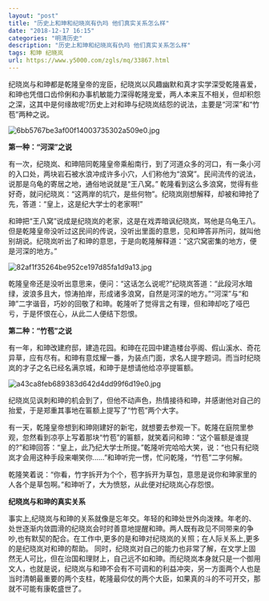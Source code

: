 ```yaml
---
layout: "post"
title: "历史上和珅和纪晓岚有仇吗 他们真实关系怎么样"
date: "2018-12-17 16:15"
categories: "明清历史"
description: "历史上和珅和纪晓岚有仇吗 他们真实关系怎么样"
tags: 和珅 纪晓岚
url: https://www.y5000.com/zgls/mq/33867.html
---
```






纪晓岚与和珅都是乾隆皇帝的宠臣，纪晓岚以风趣幽默和真才实学深受乾隆喜爱，和珅也凭借口齿伶俐和办事机敏能力深得乾隆宠爱，两人本来互不相关，但却积怨之深，这其中是何缘故呢?历史上对和珅与纪晓岚结怨的说法，主要是“河深”和“竹苞”两种之说。

![6bb5767be3af00f14003735302a509e0.jpg](https://img.y5000.com/uploads/allimg/180929/6bb5767be3af00f14003735302a509e0.jpg)

 **第一种：“河深”之说**

有一次，纪晓岚、和珅陪同乾隆皇帝乘船南行，到了河道众多的河口，有一条小河的入口处，两块岩石被水浪冲成许多小穴，人们称他为“浪窝”。民间流传的说法，说那是乌龟的寄居之地，通俗地说就是“王八窝。”
乾隆看到这么多浪窝，觉得有些好奇，就问纪晓岚：“这两岸的坑穴，是些何物”。纪晓岚刚想解释，却被和珅抢了先，答道：“皇上，这是纪大学士的老家啊!”

和珅把“王八窝”说成是纪晓岚的老家，这是在戏弄暗讽纪晓岚，骂他是乌龟王八。但是乾隆皇帝没听过这民间的传说，没听出里面的意思，见和珅答非所问，就叫他别胡说。纪晓岚听出了和珅的意思，于是向乾隆解释道：“这穴窝密集的地方，便是河深的地方。”

![82af1f35264be952ce197d85fa1d9a13.jpg](https://img.y5000.com/uploads/allimg/180929/82af1f35264be952ce197d85fa1d9a13.jpg)

乾隆皇帝还是没听出意思来，便问：“这话怎么说呢?”纪晓岚答道：“此段河水暗绿，波浪多且大，惊涛拍岸，形成诸多浪窝，自然是河深的地方。”“河深”与“和珅”二字谐音，巧妙的回敬了和珅。乾隆听了觉得言之有理，但和珅却吃了哑巴亏，于是怀恨在心，从此二人便结下怨恨。

 **第二种：“竹苞”之说**

有一年，和珅改建府邸，建造花园。和珅在花园中建造楼台亭阁、假山溪水、奇花异草，应有尽有。和珅有意炫耀一番，为装点门面，求名人提字题词。而当时纪晓岚的才子之名已经名满京城，和珅于是想请他给凉亭提匾额。

![a43ca8feb689383d642d4dd99f6d19e0.jpg](https://img.y5000.com/uploads/allimg/180929/a43ca8feb689383d642d4dd99f6d19e0.jpg)

纪晓岚见讽刺和珅的机会到了，但他不动声色，热情接待和珅，并感谢他对自己的抬爱，于是郑重其事地在匾额上提写了“竹苞”两个大字。

有一天，乾隆皇帝想到和珅刚建好的新宅，就想要去参观一下。乾隆在庭院里参观，忽然看到凉亭上写着那块“竹苞”的匾额，就笑着问和珅：“这个匾额是谁提的?”和珅回答：“皇上，此乃纪大学士所提。”乾隆听完哈哈大笑，说：“也只有纪晓岚才会用这种手段来嘲笑你……”和珅听完一愣，忙问乾隆，“竹苞”二字何解。

乾隆笑着说：“你看，竹字拆开为个个，苞字拆开为草包，意思是说你和珅家里的人各个是草包啊。”和珅听了，大为愤怒，从此便对纪晓岚心存怨恨。

 **纪晓岚与和珅的真实关系**

事实上,纪晓岚与和珅的关系就像是忘年交。年轻的和珅处世外向泼辣。年老的、处世逐渐内敛圆滑的纪晓岚会时时善意地提醒和珅。两人既有政见不同带来的争吵,也有默契的配合。在工作中,更多的是和珅对纪晓岚的关照；在人际关系上,更多的是纪晓岚对和珅的帮助。
同时，纪晓岚对自己的能力也非常了解，在文学上固然无人可比，但在治国和理财上，自己远不如和珅。而纪晓岚本身就只是一个御用文人，也就是说，纪晓岚与和珅不会有不可调和的利益冲突，另一方面两个人也是当时清朝最重要的两个支柱，乾隆最仰仗的两个大臣，如果真的斗的不可开交，那就不可能有康乾盛世了。

  
